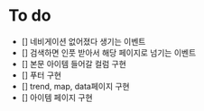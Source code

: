 # To do

- [] 네비게이션 없어졌다 생기는 이벤트
- [] 검색하면 인풋 받아서 해당 페이지로 넘기는 이벤트
- [] 본문 아이템 들어갈 컬럼 구현
- [] 푸터 구현
- [] trend, map, data페이지 구현
- [] 아이템 페이지 구현
